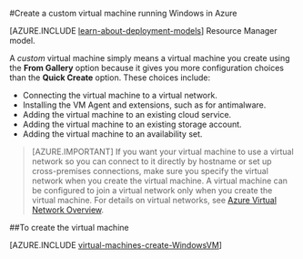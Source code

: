 <properties
	pageTitle="Create a custom virtual machine running Windows | Microsoft Azure"
	description="Learn to create a custom virtual machine running Windows in Azure."
	services="virtual-machines"
	documentationCenter=""
	authors="cynthn"
	manager="timlt"
	editor=""
	tags="azure-service-management"/>


<tags
	ms.service="virtual-machines"
	ms.workload="infrastructure-services"
	ms.tgt_pltfrm="vm-windows"
	ms.devlang="na"
	ms.topic="article"
	ms.date="08/11/2015"
	ms.author="cynthn"/>

#Create a custom virtual machine running Windows in Azure

[AZURE.INCLUDE [learn-about-deployment-models](../../includes/learn-about-deployment-models-classic-include.md)] Resource Manager model.


A *custom* virtual machine simply means a virtual machine you create using the **From Gallery** option because it gives you more configuration choices than the **Quick Create** option. These choices include:

- Connecting the virtual machine to a virtual network.
- Installing the VM Agent and extensions, such as for antimalware.
- Adding the virtual machine to an existing cloud service.
- Adding the virtual machine to an existing storage account.
- Adding the virtual machine to an availability set.

> [AZURE.IMPORTANT] If you want your virtual machine to use a virtual network so you can connect to it directly by hostname or set up cross-premises connections, make sure you specify the virtual network when you create the virtual machine. A virtual machine can be configured to join a virtual network only when you create the virtual machine. For details on virtual networks, see [Azure Virtual Network Overview](virtual-networks-overview.md).

##To create the virtual machine

[AZURE.INCLUDE [virtual-machines-create-WindowsVM](../../includes/virtual-machines-create-windowsvm.md)]
